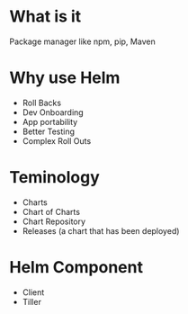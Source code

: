 # What is it
Package manager like npm, pip, Maven

# Why use Helm
* Roll Backs
* Dev Onboarding 
* App portability
* Better Testing
* Complex Roll Outs

# Teminology
* Charts
* Chart of Charts
* Chart Repository
* Releases (a chart that has been deployed)

# Helm Component
* Client
* Tiller
